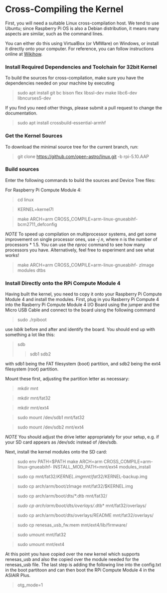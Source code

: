 # Cross-Compiling the Kernel

First, you will need a suitable Linux cross-compilation host. We tend to use Ubuntu; since Raspberry Pi OS is also a Debian distribution, it means many aspects are similar, such as the command lines.

You can either do this using VirtualBox (or VMWare) on Windows, or install it directly onto your computer. For reference, you can follow instructions online at [Wikihow](https://www.wikihow.com/Install-Ubuntu-on-VirtualBox).

### Install Required Dependencies and Toolchain for 32bit Kernel

To build the sources for cross-compilation, make sure you have the dependencies needed on your machine by executing

> sudo apt install git bc bison flex libssl-dev make libc6-dev libncurses5-dev

If you find you need other things, please submit a pull request to change the documentation.

> sudo apt install crossbuild-essential-armhf

### Get the Kernel Sources

To download the minimal source tree for the current branch, run:

> git clone https://github.com/open-astro/linux.git -b rpi-5.10.AAP

### Build sources

Enter the following commands to build the sources and Device Tree files:

For Raspberry Pi Compute Module 4:

> cd linux

> KERNEL=kernel7l

> make ARCH=arm CROSS\_COMPILE=arm-linux-gnueabihf- bcm2711\_defconfig

*NOTE*
To speed up compilation on multiprocessor systems, and get some improvement on single processor ones, use *-j n*, where n is the number of processors \* 1.5. You can use the *nproc* command to see how many processors you have. Alternatively, feel free to experiment and see what works!

> make ARCH=arm CROSS\_COMPILE=arm-linux-gnueabihf- zImage modules dtbs

### Install Directly onto the RPi Compute Module 4

Having built the kernel, you need to copy it onto your Raspberry Pi Compute Module 4 and install the modules. First, plug in you Rasberry Pi Compute 4 into the Rasberry Pi Compute Module 4 I/O Board using the jumper and the Micro USB Cable and connect to the board uisng the following command

> sudo ./rpiboot

use *lsblk* before and after and identify the board. You should end up with something a lot like this:

> sdb
> 
> 
> > sdb1
> > sdb2

with sdb1 being the FAT filesystem (boot) partition, and sdb2 being the ext4 filesystem (root) partition.

Mount these first, adjusting the partition letter as necessary:

> mkdir mnt

> mkdir mnt/fat32

> mkdir mnt/ext4

> sudo mount /dev/sdb1 mnt/fat32

> sudo mount /dev/sdb2 mnt/ext4

*NOTE*
You should adjust the drive letter appropriately for your setup, e.g. if your SD card appears as /dev/sdc instead of /dev/sdb.

Next, install the kernel modules onto the SD card:

> sudo env PATH=$PATH make ARCH=arm CROSS\_COMPILE=arm-linux-gnueabihf- INSTALL\_MOD\_PATH=mnt/ext4 modules\_install

> sudo cp mnt/fat32/$KERNEL.img mnt/fat32/$KERNEL-backup.img

> sudo cp arch/arm/boot/zImage mnt/fat32/$KERNEL.img

> sudo cp arch/arm/boot/dts/*.dtb mnt/fat32/

> *sudo cp arch/arm/boot/dts/overlays/*.dtb\* mnt/fat32/overlays/

> sudo cp arch/arm/boot/dts/overlays/README mnt/fat32/overlays/

> sudo cp renesas\_usb\_fw.mem mnt/ext4/lib/firmware/

> sudo umount mnt/fat32

> sudo umount mnt/ext4

At this point you have copied over the new kernel which supports renesas_usb and also the copied over the module needed for the renesas_usb file. The last step is adding the following line into the config.txt in the boot partitoon and can then boot the RPi Compute Module 4 in the ASIAIR Plus.

>otg_mode=1
